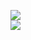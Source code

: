 [![](https://img.shields.io/badge/Made%20With-Github%20Spray-lightgrey.svg?style=for-the-badge&logo=github)](https://github.com/Annihil/github-spray#1410)  
[![](https://i.imgur.com/2DrTn0Z.gif)](https://github.com/Annihil/github-spray)